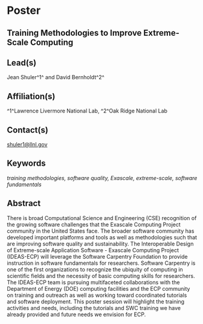 # Poster

## **Training Methodologies to Improve Extreme-Scale Computing**

## Lead(s)
Jean Shuler^1^ and David Bernholdt^2^

## Affiliation(s)
^1^Lawrence Livermore National Lab, ^2^Oak Ridge National Lab

## Contact(s)
shuler1@llnl.gov

## Keywords
*training methodologies, software quality, Exascale, extreme-scale, software fundamentals*
 
## Abstract
There is broad Computational Science and Engineering (CSE) recognition of the growing software challenges that the Exascale Computing Project community in the United States face. The broader software community has developed important platforms and tools as well as methodologies such that are improving software quality and sustainability. The Interoperable Design of Extreme-scale Application Software - Exascale Computing Project (IDEAS-ECP) will leverage the Software Carpentry Foundation to provide instruction in software fundamentals for researchers. Software Carpentry is one of the first organizations to recognize the ubiquity of computing in scientific fields and the necessity of basic computing skills for researchers. The IDEAS-ECP team is pursuing multifaceted collaborations with the Department of Energy (DOE) computing facilities and the ECP community on training and outreach as well as working toward coordinated tutorials and software deployment. This poster session will highlight the training activities and needs, including the tutorials and SWC training we have already provided and future needs we envision for ECP.